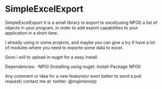 SimpleExcelExport
=================

SimpleExcelExport it is a small library to export to excel(using NPOI) a list of objects in your program, in order to add export capabilities to your application in a short time.

I already using in some projects, and maybe you can give a try if have a lot of modules where you need to exporte some data to excel.

Soon i will to upload in nuget for a easy install.

Dependencies:
-NPOI (Installing using nuget: Install-Package NPOI)

Any comment or idea for a new feature(or even better to send a pull request) contact me at:
twitter: @majimenezp
